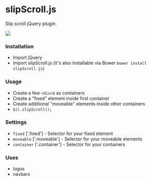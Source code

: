 # slipScroll.js

Slip scroll jQuery plugin.

![](https://cms-assets.tutsplus.com/uploads/users/30/posts/22274/image/scroll.gif)

### Installation
- Import jQuery
- Import slipScroll.js (it's also installable via Bower `bower install slipScroll.js`)

### Usage
- Create a few `<div>`s as containers
- Create a "fixed" element inside first container
- Create additional "moveable" elements inside other containers
- `$().slipScroll();`

### Settings
- `fixed` ['.fixed'] - Selector for your fixed element
- `moveable` ['.moveable'] - Selector for your moveable elements
- `container` ['.container'] - Selector for your containers

### Uses
- logos
- navbars
